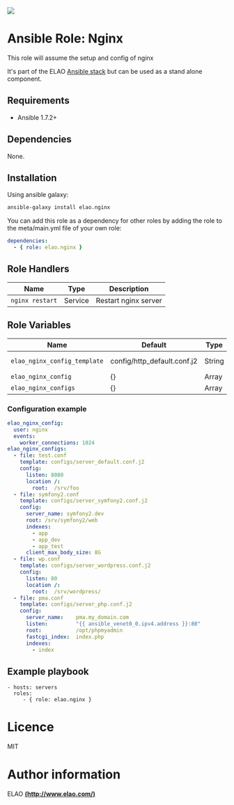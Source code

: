 <img src="http://www.elao.com/images/corpo/logo_red_small.png"/>

# Ansible Role: Nginx

This role will assume the setup and config of nginx

It's part of the ELAO [Ansible stack](http://ansible.elao.com) but can be used as a stand alone component.

## Requirements

- Ansible 1.7.2+

## Dependencies

None.

## Installation

Using ansible galaxy:

```bash
ansible-galaxy install elao.nginx
```
You can add this role as a dependency for other roles by adding the role to the meta/main.yml file of your own role:

```yaml
dependencies:
  - { role: elao.nginx }
```

## Role Handlers

| Name            | Type    | Description          |
| --------------- | ------- | -------------------- |
| `nginx restart` | Service | Restart nginx server |

## Role Variables

| Name                         | Default                     | Type   | Description          |
| ---------------------------- | --------------------------- | ------ | -------------------- |
| `elao_nginx_config_template` | config/http_default.conf.j2 | String | Main config template |
| `elao_nginx_config`          | {}                          | Array  | Main config          |
| `elao_nginx_configs`         | {}                          | Array  | Configs              |

### Configuration example

```yaml
elao_nginx_config:
  user: nginx
  events:
    worker_connections: 1024
elao_nginx_configs:
  - file: test.conf
    template: configs/server_default.conf.j2
    config:
      listen: 8080
      location /:
        root:  /srv/foo
  - file: symfony2.conf
    template: configs/server_symfony2.conf.j2
    config:
      server_name: symfony2.dev
      root: /srv/symfony2/web
      indexes:
        - app
        - app_dev
        - app_test
      client_max_body_size: 8G
  - file: wp.conf
    template: configs/server_wordpress.conf.j2
    config:
      listen: 80
      location /:
        root:  /srv/wordpress/
  - file: pma.conf
    template: configs/server_php.conf.j2
    config:
      server_name:    pma.my_domain.com
      listen:         "{{ ansible_venet0_0.ipv4.address }}:80"
      root:           /opt/phpmyadmin
      fastcgi_index:  index.php
      indexes:
        - index
```

## Example playbook

    - hosts: servers
      roles:
         - { role: elao.nginx }

# Licence

MIT

# Author information

ELAO [**(http://www.elao.com/)**](http://www.elao.com)
